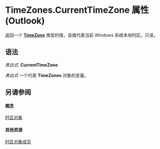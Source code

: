 
# TimeZones.CurrentTimeZone 属性 (Outlook)

返回一个  **[TimeZone](b27da70d-e545-cc13-9529-cfd327ab7a7c.md)** 类型的值，该值代表当前 Windows 系统本地时区。只读。


## 语法

 _表达式_. **CurrentTimeZone**

 _表达式_ 一个代表 **TimeZones** 对象的变量。


## 另请参阅


#### 概念


[时区对象](c68f8589-44e9-3c12-45c1-96943fa9bcb7.md)
#### 其他资源


[时区对象成员](b227e782-9290-5a24-b621-9906a713e8cd.md)